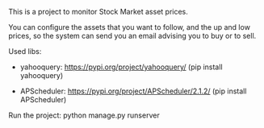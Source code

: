 This is a project to monitor Stock Market asset prices.

You can configure the assets that you want to follow, and the up and low prices, so the system can send you an email advising you to buy or to sell.

Used libs:

 - yahooquery: https://pypi.org/project/yahooquery/ (pip install yahooquery)

 - APScheduler: https://pypi.org/project/APScheduler/2.1.2/ (pip install APScheduler)
   


Run the project: python manage.py runserver
